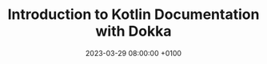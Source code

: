 ---
title: Introduction to Kotlin Documentation with Dokka
layout: post
external_url: https://www.baeldung.com/kotlin/dokka-documentation-introduction
external_site: baeldung
date:   2023-03-29 08:00:00 +0100
---
